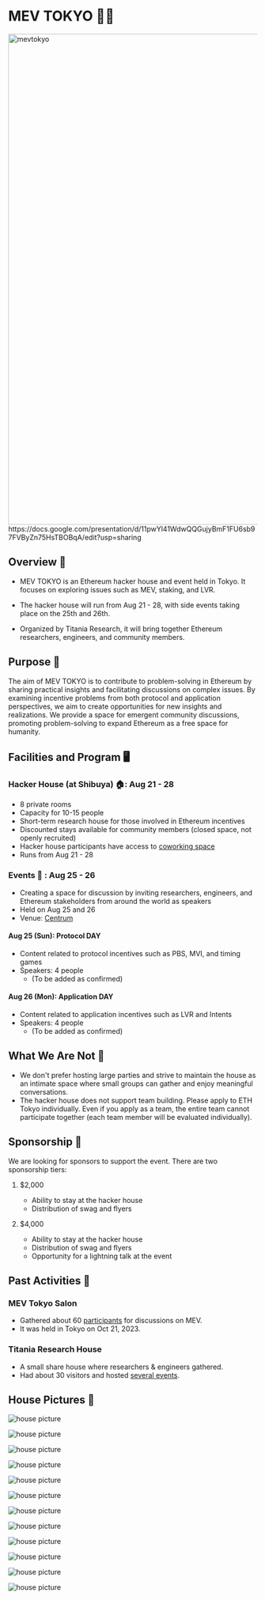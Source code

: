 # MEV TOKYO 🗼🚀
<img width="993" alt="mevtokyo" src="ogp.png">
https://docs.google.com/presentation/d/11pwYl41WdwQQGujyBmF1FU6sb97FVByZn75HsTBOBqA/edit?usp=sharing

## Overview 📝

- MEV TOKYO is an Ethereum hacker house and event held in Tokyo. It focuses on exploring issues such as MEV, staking, and LVR.

- The hacker house will run from Aug 21 - 28, with side events taking place on the 25th and 26th.

- Organized by Titania Research, it will bring together Ethereum researchers, engineers, and community members.

## Purpose 🧭

The aim of MEV TOKYO is to contribute to problem-solving in Ethereum by sharing practical insights and facilitating discussions on complex issues. By examining incentive problems from both protocol and application perspectives, we aim to create opportunities for new insights and realizations. We provide a space for emergent community discussions, promoting problem-solving to expand Ethereum as a free space for humanity.


## Facilities and Program 🖥️

### Hacker House (at Shibuya) 🏠: Aug 21 - 28
- 8 private rooms
- Capacity for 10-15 people
- Short-term research house for those involved in Ethereum incentives
- Discounted stays available for community members (closed space, not openly recruited)
- Hacker house participants have access to [coworking space](https://centrum.studio/)
- Runs from Aug 21 - 28

### Events 🎫 : Aug 25 - 26
- Creating a space for discussion by inviting researchers, engineers, and Ethereum stakeholders from around the world as speakers
- Held on Aug 25 and 26
- Venue: [Centrum](https://centrum.studio/)

#### Aug 25 (Sun): Protocol DAY
- Content related to protocol incentives such as PBS, MVI, and timing games
- Speakers: 4 people
  - (To be added as confirmed)

#### Aug 26 (Mon): Application DAY
- Content related to application incentives such as LVR and Intents
- Speakers: 4 people
  - (To be added as confirmed)


## What We Are Not 🚧
- We don't prefer hosting large parties and strive to maintain the house as an intimate space where small groups can gather and enjoy meaningful conversations.
- The hacker house does not support team building. Please apply to ETH Tokyo individually. Even if you apply as a team, the entire team cannot participate together (each team member will be evaluated individually).


## Sponsorship 🤝

We are looking for sponsors to support the event. There are two sponsorship tiers:

1. $2,000
    - Ability to stay at the hacker house
    - Distribution of swag and flyers

2. $4,000
    - Ability to stay at the hacker house
    - Distribution of swag and flyers
    - Opportunity for a lightning talk at the event


## Past Activities 📜
### MEV Tokyo Salon
- Gathered about 60 [participants](https://x.com/keccak254/status/1716307800316608721) for discussions on MEV.
- It was held in Tokyo on Oct 21, 2023.

### Titania Research House
- A small share house where researchers & engineers gathered.
- Had about 30 visitors and hosted [several events](https://note.com/vita5/n/n4da1314c89ed).


## House Pictures 🏡
![house picture](assets/image.png)

![house picture](assets/image-1.png)

![house picture](assets/image-2.png)

![house picture](assets/image-3.png)

![house picture](assets/image-11.png)

![house picture](assets/image-4.png)

![house picture](assets/image-5.png)

![house picture](assets/image-6.png)

![house picture](assets/image-9.png)

![house picture](assets/image-10.png)

![house picture](assets/image-8.png)

![house picture](assets/image-7.png)
